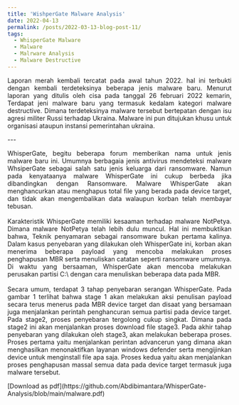 ```yaml
---
title: 'WishperGate Malware Analysis'
date: 2022-04-13
permalink: /posts/2022-03-13-blog-post-11/
tags:
  - WhisperGate Malware
  - Malware 
  - Malrware Analysis
  - Malware Destructive
---
```

<p style="text-align: justify;">
Laporan merah kembali tercatat pada awal tahun 2022. hal ini terbukti dengan kembali terdeteksinya beberapa jenis malware baru. Menurut laporan yang ditulis oleh cisa pada tanggal 26 februari 2022 kemarin, Terdapat jeni malware baru yang termasuk kedalam kategori malware destructive. Dimana terdeteksinya malware tersebut bertepatan dengan isu agresi militer Russi terhadap Ukraina. Malware ini pun ditujukan khusu untuk organisasi ataupun instansi pemerintahan ukraina.
</p>
---

<p style="text-align: justify;">
    WhisperGate, begitu beberapa forum memberikan nama untuk jenis malware baru ini. Umumnya berbagaia jenis antivirus mendeteksi malware WhsiperGate sebagai salah satu jenis keluarga dari ransomware. Namun pada kenyataanya malware WhisperGate ini cukup berbeda jika dibandingkan dengan Ransomware. Malware WhisperGate akan menghancurkan atau menghapus total file yang berada pada device target, dan tidak akan mengembalikan data walaupun korban telah membayar tebusan.
    <br><br>
    Karakteristik WhisperGate memiliki kesaaman terhadap malware NotPetya. Dimana malware NotPetya telah lebih dulu muncul. Hal ini membuktikan bahwa, Teknik penyamaran sebagai ransomware bukan pertama kalinya. Dalam kasus penyebaran yang dilakukan oleh WhisperGate ini, korban akan menerima beberapa payload yang mencoba melakukan proses penghapusan MBR serta menuliskan catatan seperti ransomware umumnya. Di waktu yang bersaaman, WhisperGate akan mencoba melakukan perusakan partisi C:\ dengan cara menuliskan beberapa data pada MBR.
    <br><br>
    Secara umum, terdapat 3 tahap penyebaran serangan WhisperGate. Pada gambar 1 terlihat bahwa stage 1 akan melakukan aksi penulisan payload secara terus menerus pada MBR device target dan disaat yang bersamaan juga menjalankan perintah penghancuran semua partisi pada device target. Pada stage2, proses penyebaran tergolong cukup singkat. Dimana pada stage2 ini akan menjalankan proses download file stage3. Pada akhir tahap penyebaran yang dilakukan oleh stage3, akan melakukan beberapa proses. Proses pertama yaitu menjalankan perintan advancerun yang dimana akan menghasilkan menonaktifkan layanan windows defender serta mengijinkan device untuk menginstall file apa saja. Proses kedua yaitu akan menjalankan proses penghapusan massal semua data pada device target termasuk juga malware tersebut.
</p>
[Download as pdf](https://github.com/Abdibimantara/WhisperGate-Analysis/blob/main/malware.pdf)